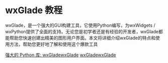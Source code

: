 # wxGlade 教程

<show-structure depth="2"/>

wxGlade，是一个强大的GUI构建工具，它使用Python编写，为wxWidgets / wxPython提供了全面的支持。无论您是初学者还是有经验的开发者，wxGlade都能帮助您快速创建出精美的图形用户界面。本文将详细介绍wxGlade的特点和使用方法，帮助您更好地了解和使用这个爆款工具


<seealso>
<category ref="ref_docs">
    <a href="https://mp.weixin.qq.com/s/wTwrDkd_fXyqwT9a8OewGA">强大的 Python 库: wxGladewxGlade</a>
</category>
<category ref="ref_github">
    <a href="https://github.com/wxGlade/wxGlade">wxGladewxGlade</a>
</category>
<category ref="ref_issues"></category>
<category ref="ref_hf"></category>
<category ref="ref_ms"></category>
</seealso>